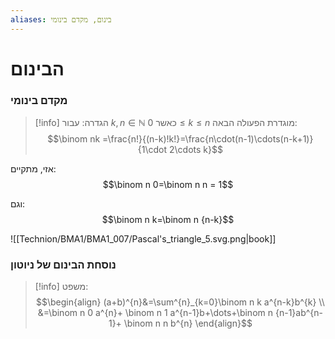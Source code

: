 ```yaml
---
aliases: בינום, מקדם בינומי
---
```


# הבינום

### מקדם בינומי
>[!info] הגדרה:
עבור $k,n\in \mathbb{N}$ כאשר $0\leq k\leq n$ מוגדרת הפעולה הבאה:
$$\binom nk =\frac{n!}{(n-k)!k!}=\frac{n\cdot(n-1)\cdots(n-k+1)}{1\cdot 2\cdots k}$$

אזי, מתקיים:
$$\binom n 0=\binom n n = 1$$

וגם:
$$\binom n k=\binom n {n-k}$$


![[Technion/BMA1/BMA1_007/Pascal's_triangle_5.svg.png|book]]

### נוסחת הבינום של ניוטון
>[!info] משפט:
>$$\begin{align}
(a+b)^{n}&=\sum^{n}_{k=0}\binom n k a^{n-k}b^{k} \\
&=\binom n 0 a^{n}+ \binom n 1 a^{n-1}b+\dots+\binom n {n-1}ab^{n-1}+ \binom n n b^{n}
\end{align}$$

